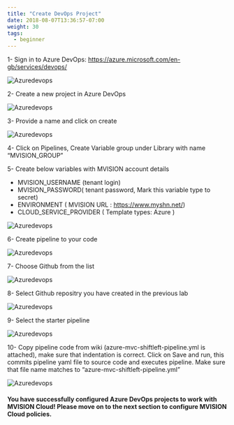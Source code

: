 ```yaml
---
title: "Create DevOps Project"
date: 2018-08-07T13:36:57-07:00
weight: 30
tags:
  - beginner
---
```


1- Sign in to Azure DevOps: https://azure.microsoft.com/en-gb/services/devops/

![Azuredevops](/images/mfe/AzureDevOps.png?classes=border,shadow)

2- Create a new project in Azure DevOps

![Azuredevops](/images/mfe/devops-project.png?classes=border,shadow)

3- Provide a name and click on create

![Azuredevops](/images/mfe/new-project.png?classes=border,shadow)

4- Click on Pipelines, Create Variable group under Library with name “MVISION_GROUP”

5- Create below variables with MVISION account details

  - MVISION_USERNAME (tenant login)
  - MVISION_PASSWORD( tenant password, Mark this variable type to secret)
  - ENVIRONMENT ( MVISION URL : https://www.myshn.net/)
  - CLOUD_SERVICE_PROVIDER ( Template types: Azure ) 

![Azuredevops](/images/mfe/variable.png?classes=border,shadow)

6- Create pipeline to your code

![Azuredevops](/images/mfe/pipeline.png?classes=border,shadow)

7- Choose Github from the list

![Azuredevops](/images/mfe/git-code.png?classes=border,shadow)

8- Select Github repositry you have created in the previous lab

![Azuredevops](/images/mfe/select-repo.png?classes=border,shadow)

9- Select the starter pipeline

![Azuredevops](/images/mfe/starter-pipeline.png?classes=border,shadow)

10- Copy pipeline code from wiki (azure-mvc-shiftleft-pipeline.yml is attached), make sure that indentation is correct. Click on Save and run, this commits pipeline yaml file to source code and executes pipeline. Make sure that file name matches to “azure-mvc-shiftleft-pipeline.yml”

![Azuredevops](/images/mfe/codepipeline-yaml.png?classes=border,shadow)

#### You have successfully configured Azure DevOps projects to work with MVISION Cloud!  Please move on to the next section to configure MVISION Cloud policies.
